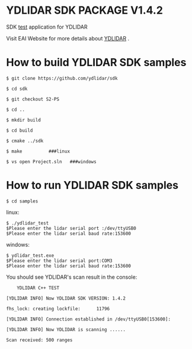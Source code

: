 YDLIDAR SDK PACKAGE V1.4.2
=====================================================================

SDK [test](https://github.com/ydlidar/sdk/tree/S4-EB-1) application for YDLIDAR

Visit EAI Website for more details about [YDLIDAR](http://www.ydlidar.com/) .

How to build YDLIDAR SDK samples
=====================================================================
   
    $ git clone https://github.com/ydlidar/sdk
    
    $ cd sdk
    
    $ git checkout S2-PS
    
    $ cd ..
    
    $ mkdir build
    
    $ cd build
    
    $ cmake ../sdk
    
    $ make			###linux
    
    $ vs open Project.sln	###windows
    
How to run YDLIDAR SDK samples
=====================================================================
    $ cd samples

linux:

    $ ./ydlidar_test
    $Please enter the lidar serial port :/dev/ttyUSB0
    $Please enter the lidar serial baud rate:153600

windows:

    $ ydlidar_test.exe
    $Please enter the lidar serial port:COM3
    $Please enter the lidar serial baud rate:153600


You should see YDLIDAR's scan result in the console:

     	YDLIDAR C++ TEST
     	
	[YDLIDAR INFO] Now YDLIDAR SDK VERSION: 1.4.2
	
	fhs_lock: creating lockfile:      11796

	[YDLIDAR INFO] Connection established in /dev/ttyUSB0[153600]:
	
	[YDLIDAR INFO] Now YDLIDAR is scanning ......
	
	Scan received: 500 ranges



